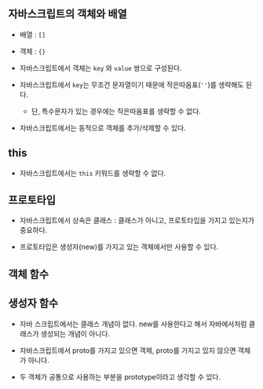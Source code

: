 ## 자바스크립트의 객체와 배열

- 배열 : `[]`

- 객체 : `{}`

- 자바스크립트에서 객체는 `key` 와 `value` 쌍으로 구성된다.

- 자바스크립트에서 `key`는 무조건 문자열이기 때문에 작은따옴표(`''`)를 생략해도 된다. 
  - 단, 특수문자가 있는 경우에는 작은따옴표를 생략할 수 없다.

- 자바스크립트에서는 동적으로 객체를 추가/삭제할 수 있다.


## this

- 자바스크립트에서는 `this` 키워드를 생략할 수 없다. 

## 프로토타입

- 자바스크립트에서 상속은 클래스 : 클래스가 아니고, 프로토타입을 가지고 있는지가 중요하다.

- 프로토타입은 생성자(new)를 가지고 있는 객체에서만 사용할 수 있다.



## 객체 함수

## 생성자 함수
- 자바 스크립트에서는 클래스 개념이 없다. new를 사용한다고 해서 자바에서처럼 클래스가 생성되는 개념이 아니다. 
- 자바스크립트에서 proto를 가지고 있으면 객체, proto를 가지고 있지 않으면 객체가 아니다. 


- 두 객체가 공통으로 사용하는 부분을 prototype이라고 생각할 수 있다. 
